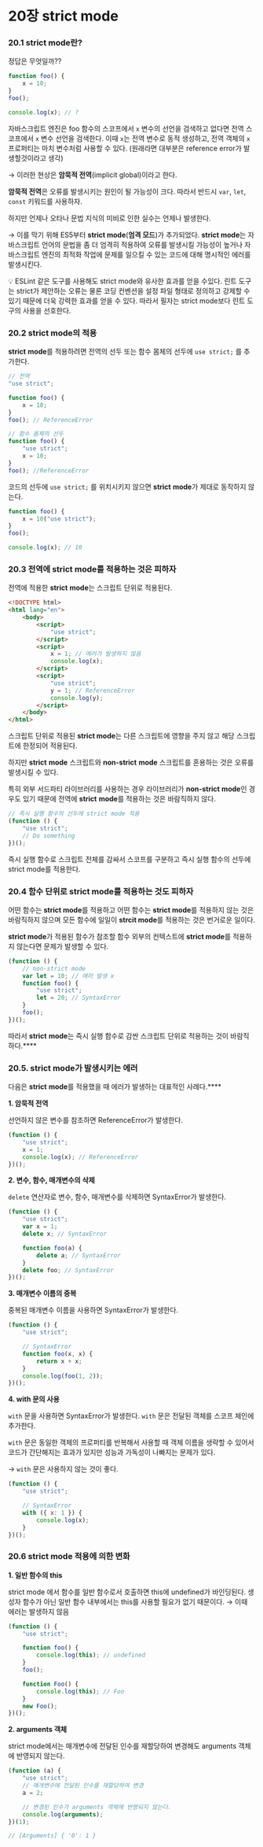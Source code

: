 # 20장 strict mode

### 20.1 strict mode란?

정답은 무엇일까??

```jsx
function foo() {
    x = 10;
}
foo();

console.log(x); // ?
```

자바스크립트 엔진은 foo 함수의 스코프에서 `x` 변수의 선언을 검색하고 없다면 전역 스코프에서 `x` 변수 선언을 검색한다. 이때 `x`는 전역 변수로 동적 생성하고, 전역 객체의 `x` 프로퍼티는 마치 변수처럼 사용할 수 있다. (원래라면 대부분은 reference error가 발생할것이라고 생각)

→ 이러한 현상은 **암묵적 전역**(implicit global)이라고 한다.

**암묵적 전역**은 오류를 발생시키는 원인이 될 가능성이 크다. 따라서 반드시 `var`, `let`, `const` 키워드를 사용하자.

하지만 언제나 오타나 문법 지식의 미비로 인한 실수는 언제나 발생한다.

→ 이를 막기 위해 ES5부터 **strict mode**(**엄격 모드**)가 추가되었다. **strict mode**는 자바스크립트 언어의 문법을 좀 더 엄격히 적용하여 오류를 발생시킬 가능성이 높거나 자바스크립트 엔진의 최적화 작업에 문제를 일으킬 수 있는 코드에 대해 명시적인 에러를 발생시킨다.

<aside>
💡 ESLint 같은 도구를 사용해도 strict mode와 유사한 효과를 얻을 수있다. 린트 도구는 strict가 제안하는 오류는 물론 코딩 컨벤션을 설정 파일 형태로 정의하고 강제할 수 있기 때문에 더욱 강력한 효과를 얻을 수 있다.
따라서 필자는 strict mode보다 린트 도구의 사용을 선호한다.

</aside>

### 20.2 strict mode의 적용

**strict** **mode**를 적용하려면 전역의 선두 또는 함수 몸체의 선두에 `use strict;` 를 추가한다.

```jsx
// 전역
"use strict";

function foo() {
    x = 10;
}
foo(); // ReferenceError

// 함수 몸체의 선두
function foo() {
    "use strict";
    x = 10;
}
foo(); //ReferenceError
```

코드의 선두에 `use strict;` 를 위치시키지 않으면 **strict** **mode**가 제대로 동작하지 않는다.

```jsx
function foo() {
    x = 10("use strict");
}
foo();

console.log(x); // 10
```

### 20.3 **전역에 strict mode를 적용하는 것은 피하자**

전역에 적용한 **strict** **mode**는 스크립트 단위로 적용된다.

```html
<!DOCTYPE html>
<html lang="en">
    <body>
        <script>
            "use strict";
        </script>
        <script>
            x = 1; // 에러가 발생하지 않음
            console.log(x);
        </script>
        <script>
            "use strict";
            y = 1; // ReferenceError
            console.log(y);
        </script>
    </body>
</html>
```

스크립트 단위로 적용된 **strict mode**는 다른 스크립트에 영향을 주지 않고 해당 스크립트에 한정되어 적용된다.

하지만 **strict** **mode** 스크립트와 **non-strict** **mode** 스크립트를 혼용하는 것은 오류를 발생시킬 수 있다.

특히 외부 서드파티 라이브러리를 사용하는 경우 라이브러리가 **non-strict** **mode**인 경우도 있기 때문에 전역에 **strict** **mode**를 적용하는 것은 바람직하지 않다.

```jsx
// 즉시 실행 함수의 선두에 strict mode 적용
(function () {
    "use strict";
    // Do something
})();
```

즉시 실행 함수로 스크립트 전체를 감싸서 스코프를 구분하고 즉시 실행 함수의 선두에 strict mode를 적용한다.

### 20.4 **함수 단위로 strict mode를 적용하는 것도 피하자**

어떤 함수는 **strict mode**를 적용하고 어떤 함수는 **strict mode**를 적용하지 않는 것은 바람직하지 않으며 모든 함수에 일일이 **strcit mode**를 적용하는 것은 번거로운 일이다.

**strict mode**가 적용된 함수가 참조할 함수 외부의 컨텍스트에 **strict mode**를 적용하지 않는다면 문제가 발생할 수 있다.

```jsx
(function () {
    // non-strict mode
    var let = 10; // 에러 발생 x
    function foo() {
        "use strict";
        let = 20; // SyntaxError
    }
    foo();
})();
```

따라서 **strict** **mode**는 즉시 실행 함수로 감싼 스크립트 단위로 적용하는 것이 바람직하다.\*\*\*\*

### **20.5. strict mode가 발생시키는 에러**

다음은 **strict** **mode**를 적용했을 때 에러가 발생하는 대표적인 사례다.\*\*\*\*

**1. 암묵적 전역**

선언하지 않은 변수를 참조하면 ReferenceError가 발생한다.

```jsx
(function () {
    "use strict";
    x = 1;
    console.log(x); // ReferenceError
})();
```

**2. 변수, 함수, 매개변수의 삭제**

`delete` 연산자로 변수, 함수, 매개변수를 삭제하면 SyntaxError가 발생한다.

```jsx
(function () {
    "use strict";
    var x = 1;
    delete x; // SyntaxError

    function foo(a) {
        delete a; // SyntaxError
    }
    delete foo; // SyntaxError
})();
```

**3. 매개변수 이름의 중복**

중복된 매개변수 이름을 사용하면 SyntaxError가 발생한다.

```jsx
(function () {
    "use strict";

    // SyntaxError
    function foo(x, x) {
        return x + x;
    }
    console.log(foo(1, 2));
})();
```

**4. with 문의 사용**

`with` 문을 사용하면 SyntaxError가 발생한다. `with` 문은 전달된 객체를 스코프 체인에 추가한다.

`with` 문은 동일한 객체의 프로퍼티를 반복해서 사용할 때 객체 이름을 생략할 수 있어서 코드가 간단해지는 효과가 있지만 성능과 가독성이 나빠지는 문제가 있다.

→ `with` 문은 사용하지 않는 것이 좋다.

```jsx
(function () {
    "use strict";

    // SyntaxError
    with ({ x: 1 }) {
        console.log(x);
    }
})();
```

### **20.6 strict mode 적용에 의한 변화**

**1. 일반 함수의 this**

strict mode 에서 함수를 일반 함수로서 호출하면 this에 undefined가 바인딩된다. 생성자 함수가 아닌 일반 함수 내부에서는 this를 사용할 필요가 없기 때문이다. → 이때 에러는 발생하지 않음

```jsx
(function () {
    "use strict";

    function foo() {
        console.log(this); // undefined
    }
    foo();

    function Foo() {
        console.log(this); // Foo
    }
    new Foo();
})();
```

**2. arguments 객체**

strict mode에서는 매개변수에 전달된 인수를 재할당하여 변경해도 arguments 객체에 반영되지 않는다.

```jsx
(function (a) {
    "use strict";
    // 매개변수에 전달된 인수를 재할당하여 변경
    a = 2;

    // 변경된 인수가 arguments 객체에 반영되지 않는다.
    console.log(arguments);
})(1);

// [Arguments] { '0': 1 }
```
